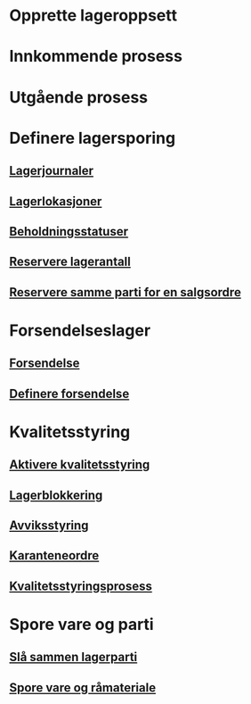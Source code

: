 # Opprette lageroppsett
# Innkommende prosess
# Utgående prosess
# Definere lagersporing
## [Lagerjournaler](inventory-journals.md)
## [Lagerlokasjoner](inventory-locations.md)
## [Beholdningsstatuser](inventory-statuses.md)
## [Reservere lagerantall](reserve-inventory-quantities.md)
## [Reservere samme parti for en salgsordre](../sales-marketing/reserve-same-batch-sales-order.md)
# Forsendelseslager
## [Forsendelse](consignment.md)
## [Definere forsendelse](set-up-consignment.md)
# Kvalitetsstyring
## [Aktivere kvalitetsstyring](enable-quality-management.md)
## [Lagerblokkering](inventory-blocking.md)
## [Avviksstyring](enable-nonconformance-management.md)
## [Karanteneordre](quarantine-orders.md)
## [Kvalitetsstyringsprosess](quality-management-processes.md)
# Spore vare og parti
## [Slå sammen lagerparti](merge-inventory-batches.md)
## [Spore vare og råmateriale](trace-items-raw-materials-inventory-production-sales.md)
